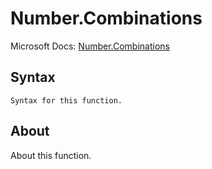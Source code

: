 ---
---

# Number.Combinations

Microsoft Docs: [Number.Combinations](https://docs.microsoft.com/en-us/powerquery-m/number-combinations)

## Syntax

```powerquery-m
Syntax for this function.
```

## About

About this function.

